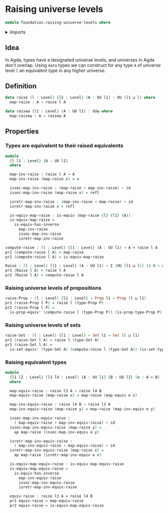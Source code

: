 # Raising universe levels

```agda
module foundation.raising-universe-levels where
```

<details><summary>Imports</summary>

```agda
open import foundation-core.dependent-pair-types
open import foundation-core.equivalences
open import foundation-core.functions
open import foundation-core.homotopies
open import foundation-core.identity-types
open import foundation-core.propositions
open import foundation-core.sets
open import foundation-core.universe-levels
```

</details>

## Idea

In Agda, types have a designated universe levels, and universes in Agda don't
overlap. Using `data` types we can construct for any type `A` of universe level
`l` an equivalent type in any higher universe.

## Definition

```agda
data raise (l : Level) {l1 : Level} (A : UU l1) : UU (l1 ⊔ l) where
  map-raise : A → raise l A

data raiseω {l1 : Level} (A : UU l1) : UUω where
  map-raiseω : A → raiseω A
```

## Properties

### Types are equivalent to their raised equivalents

```agda
module _
  {l l1 : Level} {A : UU l1}
  where

  map-inv-raise : raise l A → A
  map-inv-raise (map-raise x) = x

  issec-map-inv-raise : (map-raise ∘ map-inv-raise) ~ id
  issec-map-inv-raise (map-raise x) = refl

  isretr-map-inv-raise : (map-inv-raise ∘ map-raise) ~ id
  isretr-map-inv-raise x = refl

  is-equiv-map-raise : is-equiv (map-raise {l} {l1} {A})
  is-equiv-map-raise =
    is-equiv-has-inverse
      map-inv-raise
      issec-map-inv-raise
      isretr-map-inv-raise

compute-raise : (l : Level) {l1 : Level} (A : UU l1) → A ≃ raise l A
pr1 (compute-raise l A) = map-raise
pr2 (compute-raise l A) = is-equiv-map-raise

Raise : (l : Level) {l1 : Level} (A : UU l1) → Σ (UU (l1 ⊔ l)) (λ X → A ≃ X)
pr1 (Raise l A) = raise l A
pr2 (Raise l A) = compute-raise l A
```

### Raising universe levels of propositions

```agda
raise-Prop : (l : Level) {l1 : Level} → Prop l1 → Prop (l ⊔ l1)
pr1 (raise-Prop l P) = raise l (type-Prop P)
pr2 (raise-Prop l P) =
  is-prop-equiv' (compute-raise l (type-Prop P)) (is-prop-type-Prop P)
```

### Raising universe levels of sets

```agda
raise-Set : (l : Level) {l1 : Level} → Set l1 → Set (l ⊔ l1)
pr1 (raise-Set l A) = raise l (type-Set A)
pr2 (raise-Set l A) =
  is-set-equiv' (type-Set A) (compute-raise l (type-Set A)) (is-set-type-Set A)
```

### Raising equivalent types

```agda
module _
  {l1 l2 : Level} (l3 l4 : Level) {A : UU l1} {B : UU l2} (e : A ≃ B)
  where

  map-equiv-raise : raise l3 A → raise l4 B
  map-equiv-raise (map-raise x) = map-raise (map-equiv e x)

  map-inv-equiv-raise : raise l4 B → raise l3 A
  map-inv-equiv-raise (map-raise y) = map-raise (map-inv-equiv e y)

  issec-map-inv-equiv-raise :
    ( map-equiv-raise ∘ map-inv-equiv-raise) ~ id
  issec-map-inv-equiv-raise (map-raise y) =
    ap map-raise (issec-map-inv-equiv e y)

  isretr-map-inv-equiv-raise :
    ( map-inv-equiv-raise ∘ map-equiv-raise) ~ id
  isretr-map-inv-equiv-raise (map-raise x) =
    ap map-raise (isretr-map-inv-equiv e x)

  is-equiv-map-equiv-raise : is-equiv map-equiv-raise
  is-equiv-map-equiv-raise =
    is-equiv-has-inverse
      map-inv-equiv-raise
      issec-map-inv-equiv-raise
      isretr-map-inv-equiv-raise

  equiv-raise : raise l3 A ≃ raise l4 B
  pr1 equiv-raise = map-equiv-raise
  pr2 equiv-raise = is-equiv-map-equiv-raise
```
